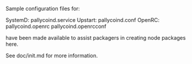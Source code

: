 Sample configuration files for:

SystemD: pallycoind.service
Upstart: pallycoind.conf
OpenRC:  pallycoind.openrc
         pallycoind.openrcconf

have been made available to assist packagers in creating node packages here.

See doc/init.md for more information.

